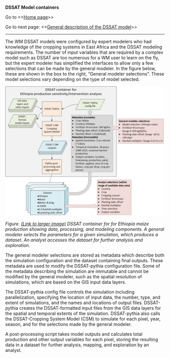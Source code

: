 **DSSAT Model containers**

Go to <<[Home page](index.md)>>

Go to next page: <<[General description of the DSSAT model](DSSAT-CSM.md)>>

---
The WM DSSAT models were configured by expert modelers who had knowledge of the cropping systems in East Africa and the DSSAT modeling requirements. The number of input variables that are required by a complex model such as DSSAT are too numerous for a WM user to learn on the fly, but the expert modeler has simplified the interfaces to allow only a few selections that can be made by the general modeler. In the figure below, these are shown in the box to the right, “General modeler selections”.  These model selections vary depending on the type of model selected.

![image](https://raw.githubusercontent.com/DSSAT/dssat-pythia-wm/master/docs/images/Pythia_container_v4_small.jpg)

*Figure. [(Link to larger image)](https://raw.githubusercontent.com/DSSAT/dssat-pythia-wm/master/docs/images/Pythia_container_v4.jpg) DSSAT container for for Ethiopia maize production showing data, processing, and modeling components. A general modeler selects the parameters for a given simulation, which produces a dataset. An analyst accesses the dataset for further analysis and exploration.*

The general modeler selections are stored as metadata which describe both the simulation configuration and the dataset containing final outputs. These metadata are used to modify the DSSAT-pythia configuration file. Some of the metadata describing the simulation are immutable and cannot be modified by the general modeler, such as the spatial resolution of simulations, which are based on the GIS input data layers.

The DSSAT-pythia config file controls the simulation including parallelization, specifying the location of input data, the number, type, and extent of simulations, and the names and locations of output files. DSSAT-pythia creates the DSSAT-formatted input files from the GIS data layers for the spatial and temporal extents of the simulation. DSSAT-pythia also calls the DSSAT-Cropping System Model (CSM) to simulate for each pixel, year, season, and for the selections made by the general modeler.

A post-processing script takes model outputs and calculates total production and other output variables for each pixel, storing the resulting data in a dataset for further analysis, mapping, and exploration by an analyst.

